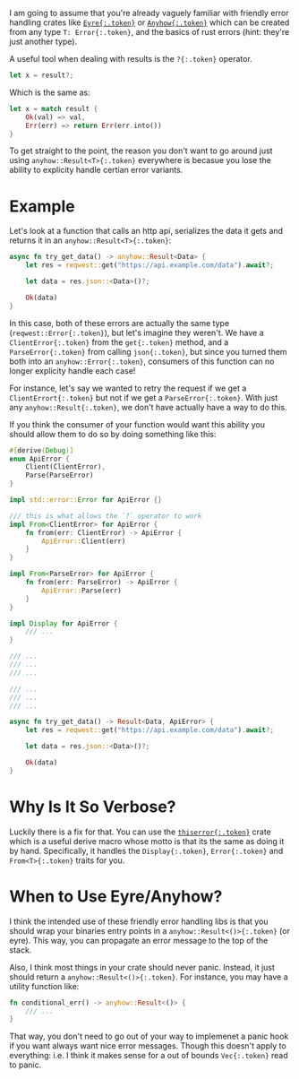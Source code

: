 I am going to assume that you're already vaguely familiar with friendly error handling crates like [`Eyre{:.token}`](https://docs.rs/eyre/latest/eyre/) or [`Anyhow{:.token}`](https://docs.rs/anyhow/latest/anyhow/) which can be created from any type `T: Error{:.token}`, and the basics of rust errors (hint: they're just another type).

A useful tool when dealing with results is the `?{:.token}` operator.

```rust
let x = result?;
```

Which is the same as:

```rust
let x = match result {
    Ok(val) => val,
    Err(err) => return Err(err.into())
}
```

To get straight to the point, the reason you don't want to go around just using `anyhow::Result<T>{:.token}` everywhere is becasue you lose the ability to explicity handle certian error variants.

# Example

Let's look at a function that calls an http api, serializes the data it gets and returns it in an `anyhow::Result<T>{:.token}`:

```rust
async fn try_get_data() -> anyhow::Result<Data> {
    let res = reqwest::get("https://api.example.com/data").await?;

    let data = res.json::<Data>()?;

    Ok(data)
}
```

In this case, both of these errors are actually the same type (`reqwest::Error{:.token}`), but let's imagine they weren't. We have a `ClientError{:.token}` from the `get{:.token}` method, and a `ParseError{:.token}` from calling `json{:.token}`, but since you turned them both into an `anyhow::Error{:.token}`, consumers of this function can no longer explicity handle each case!

For instance, let's say we wanted to retry the request if we get a `ClientErrort{:.token}` but not if we get a `ParseError{:.token}`. With just any `anyhow::Result{:.token}`, we don't have actually have a way to do this.

If you think the consumer of your function would want this ability you should allow them to do so by doing something like this:

```rust
#[derive(Debug)]
enum ApiError {
    Client(ClientError),
    Parse(ParseError)
}

impl std::error::Error for ApiError {}

/// this is what allows the `?` operator to work
impl From<ClientError> for ApiError {
    fn from(err: ClientError) -> ApiError {
        ApiError::Client(err)
    }
}

impl From<ParseError> for ApiError {
    fn from(err: ParseError) -> ApiError {
        ApiError::Parse(err)
    }
}

impl Display for ApiError {
    /// ...
}

/// ...
/// ...
/// ...

/// ...
/// ...
/// ...

async fn try_get_data() -> Result<Data, ApiError> {
    let res = reqwest::get("https://api.example.com/data").await?;

    let data = res.json::<Data>()?;

    Ok(data)
}
```

# Why Is It So Verbose?

Luckily there is a fix for that. You can use the [`thiserror{:.token}`](https://docs.rs/thiserror/latest/thiserror/) crate which is a useful derive macro whose motto is that its the same as doing it by hand. Specifically, it handles the `Display{:.token}`, `Error{:.token}` and `From<T>{:.token}` traits for you.

# When to Use Eyre/Anyhow?

I think the intended use of these friendly error handling libs is that you should wrap your binaries entry points in a `anyhow::Result<()>{:.token}` (or eyre). This way, you can propagate an error message to the top of the stack.

Also, I think most things in your crate should never panic. Instead, it just should return a `anyhow::Result<()>{:.token}`. For instance, you may have a utility function like:

```rust
fn conditional_err() -> anyhow::Result<()> {
    /// ...
}
```

That way, you don't need to go out of your way to implemenet a panic hook if you want always want nice error messages. Though this doesn't apply to everything: i.e. I think it makes sense for a out of bounds `Vec{:.token}` read to panic.
